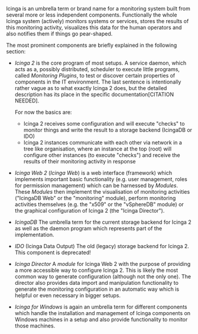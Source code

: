 Icinga is an umbrella term or brand name for a monitoring system
built from several more or less independent components.
Functionally the whole Icinga system (actively) monitors systems or services,
stores the results of this monitoring activity, visualizes this data for
the human operators and also notifies them if things go pear-shaped.

The most prominent components are briefly explained in the following section:

 * *Icinga 2*
   is the core program of most setups. A service daemon, which acts as a, possibly distributed,
   scheduler to execute little programs, called *Monitoring Plugins*, to test or discover
   certain properties of components in the IT environment. The last sentence is intentionally rather vague as to
   what exactly Icinga 2 does, but the detailed description has its place in the specific documentation[CITATION NEEDED].

   For now the basics are:

    * Icinga 2 receives some configuration and will execute "checks" to monitor things and
      write the result to a storage backend (IcingaDB or IDO)
    * Icinga 2 instances communicate with each other via network in a tree like organisation,
      where an instance at the top (root) will configure other instances (to execute "checks")
      and receive the results of their monitoring activity in response

 * *Icinga Web 2* (*Icinga Web*)
   is a web interface (framework) which implements important basic functionality
   (e.g. user management, roles for permission management) which can be harnessed by _Modules_.
   These _Modules_ then implement the visualisation of monitoring activities ("IcingaDB Web" or the "monitoring" module),
   perform monitoring activities themselves (e.g. the "x509" or the "vSphereDB" module) or
   the graphical configuration of Icinga 2 (the "Icinga Director").

* *IcingaDB*
  The umbrella term for the current storage backend for Icinga 2 as well as the daemon program
  which represents part of the implementation.

* *IDO* (Icinga Data Output)
  The old (legacy) storage backend for Icinga 2. This component is deprecated!

* *Icinga Director*
  A _module_ for Icinga Web 2 with the purpose of providing a more accessible way to
  configure Icinga 2. This is likely the most common way to generate configuration (although
  not the only one).
  The director also provides data import and manipulation functionality to generate the monitoring
  configuration in an automatic way which is helpful or even necessary in bigger setups.

* *Icinga for Windows*
  is again an umbrella term for different components which handle the installation and management of
  Icinga components on Windows machines in a setup and also provide functionality to monitor those machines.
